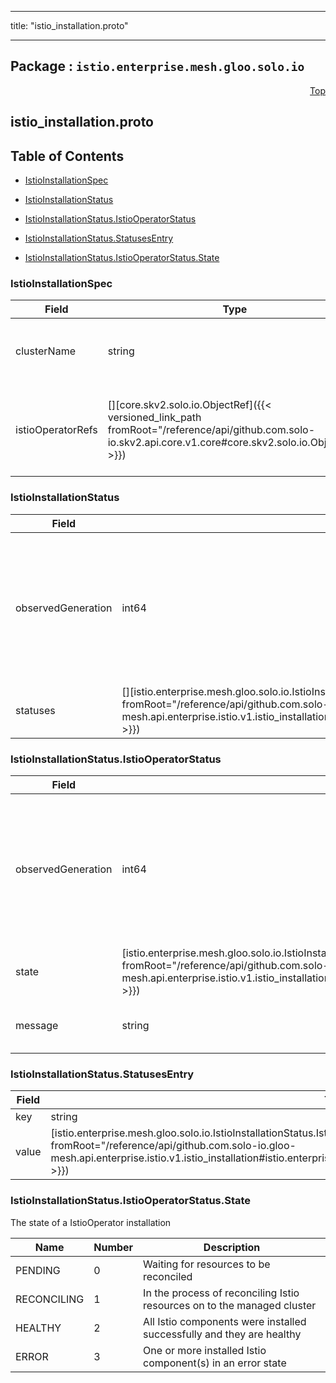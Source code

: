 
---

title: "istio_installation.proto"

---

## Package : `istio.enterprise.mesh.gloo.solo.io`



<a name="top"></a>

<a name="API Reference for istio_installation.proto"></a>
<p align="right"><a href="#top">Top</a></p>

## istio_installation.proto


## Table of Contents
  - [IstioInstallationSpec](#istio.enterprise.mesh.gloo.solo.io.IstioInstallationSpec)
  - [IstioInstallationStatus](#istio.enterprise.mesh.gloo.solo.io.IstioInstallationStatus)
  - [IstioInstallationStatus.IstioOperatorStatus](#istio.enterprise.mesh.gloo.solo.io.IstioInstallationStatus.IstioOperatorStatus)
  - [IstioInstallationStatus.StatusesEntry](#istio.enterprise.mesh.gloo.solo.io.IstioInstallationStatus.StatusesEntry)

  - [IstioInstallationStatus.IstioOperatorStatus.State](#istio.enterprise.mesh.gloo.solo.io.IstioInstallationStatus.IstioOperatorStatus.State)






<a name="istio.enterprise.mesh.gloo.solo.io.IstioInstallationSpec"></a>

### IstioInstallationSpec



| Field | Type | Label | Description |
| ----- | ---- | ----- | ----------- |
| clusterName | string |  | The cluster where the IstioOperators should be installed |
  | istioOperatorRefs | [][core.skv2.solo.io.ObjectRef]({{< versioned_link_path fromRoot="/reference/api/github.com.solo-io.skv2.api.core.v1.core#core.skv2.solo.io.ObjectRef" >}}) | repeated | References for the IstioOperators that should be installed in the managed cluster |
  





<a name="istio.enterprise.mesh.gloo.solo.io.IstioInstallationStatus"></a>

### IstioInstallationStatus



| Field | Type | Label | Description |
| ----- | ---- | ----- | ----------- |
| observedGeneration | int64 |  | The most recent generation observed in the the IstioInstallation metadata. If the `observedGeneration` does not match `metadata.generation`, Gloo Mesh has not processed the most recent version of this resource. |
  | statuses | [][istio.enterprise.mesh.gloo.solo.io.IstioInstallationStatus.StatusesEntry]({{< versioned_link_path fromRoot="/reference/api/github.com.solo-io.gloo-mesh.api.enterprise.istio.v1.istio_installation#istio.enterprise.mesh.gloo.solo.io.IstioInstallationStatus.StatusesEntry" >}}) | repeated | The status of the installation for each IstioOperator that should be applied. |
  





<a name="istio.enterprise.mesh.gloo.solo.io.IstioInstallationStatus.IstioOperatorStatus"></a>

### IstioInstallationStatus.IstioOperatorStatus



| Field | Type | Label | Description |
| ----- | ---- | ----- | ----------- |
| observedGeneration | int64 |  | The most recent generation observed in the the IstioOperator metadata. If the `observedGeneration` does not match `metadata.generation`, Gloo Mesh has not processed the most recent version of this resource. |
  | state | [istio.enterprise.mesh.gloo.solo.io.IstioInstallationStatus.IstioOperatorStatus.State]({{< versioned_link_path fromRoot="/reference/api/github.com.solo-io.gloo-mesh.api.enterprise.istio.v1.istio_installation#istio.enterprise.mesh.gloo.solo.io.IstioInstallationStatus.IstioOperatorStatus.State" >}}) |  | The current state of the IstioOperator |
  | message | string |  | A human readable message about the current state of the IstioOperator |
  





<a name="istio.enterprise.mesh.gloo.solo.io.IstioInstallationStatus.StatusesEntry"></a>

### IstioInstallationStatus.StatusesEntry



| Field | Type | Label | Description |
| ----- | ---- | ----- | ----------- |
| key | string |  |  |
  | value | [istio.enterprise.mesh.gloo.solo.io.IstioInstallationStatus.IstioOperatorStatus]({{< versioned_link_path fromRoot="/reference/api/github.com.solo-io.gloo-mesh.api.enterprise.istio.v1.istio_installation#istio.enterprise.mesh.gloo.solo.io.IstioInstallationStatus.IstioOperatorStatus" >}}) |  |  |
  




 <!-- end messages -->


<a name="istio.enterprise.mesh.gloo.solo.io.IstioInstallationStatus.IstioOperatorStatus.State"></a>

### IstioInstallationStatus.IstioOperatorStatus.State
The state of a IstioOperator installation

| Name | Number | Description |
| ---- | ------ | ----------- |
| PENDING | 0 | Waiting for resources to be reconciled |
| RECONCILING | 1 | In the process of reconciling Istio resources on to the managed cluster |
| HEALTHY | 2 | All Istio components were installed successfully and they are healthy |
| ERROR | 3 | One or more installed Istio component(s) in an error state |


 <!-- end enums -->

 <!-- end HasExtensions -->

 <!-- end services -->

